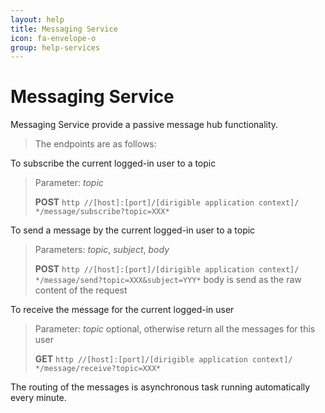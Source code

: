 ```yaml
---
layout: help
title: Messaging Service
icon: fa-envelope-o
group: help-services
---
```


Messaging Service
===

Messaging Service provide a passive message hub functionality.

> The endpoints are as follows:

To subscribe the current logged-in user to a topic

> Parameter: *topic*
>
> **POST** `http //[host]:[port]/[dirigible application context]/ */message/subscribe?topic=XXX*`

To send a message by the current logged-in user to a topic

> Parameters: *topic*, *subject*, *body*
>
> **POST** `http //[host]:[port]/[dirigible application context]/ */message/send?topic=XXX&subject=YYY*`
> body is send as the raw content of the request 

To receive the message for the current logged-in user

> Parameter: *topic* optional, otherwise return all the messages for this user
>
> **GET** `http //[host]:[port]/[dirigible application context]/ */message/receive?topic=XXX*`

The routing of the messages is asynchronous task running automatically every minute.

